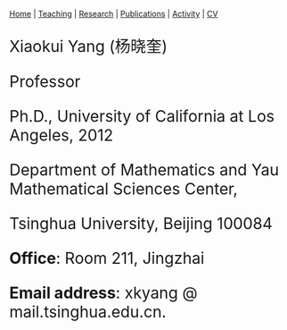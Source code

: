 
 [Home](https://ymsc-geometry.github.io/xkyang)  | [Teaching](https://ubw-q.github.io/teaching) |  [Research](https://ymsc-geometry.github.io/yangresearch)  |  [Publications](https://ubw-q.github.io/publications)  |  [Activity](https://ubw-q.github.io/activity)  |  [CV](https://ubw-q.github.io/cv)  



<span style="font-color:blue;font-size:28px;"> 

Xiaokui Yang  (杨晓奎) 

 Professor

Ph.D.,  University of California at Los Angeles,  2012

Department of Mathematics and Yau Mathematical Sciences Center,

Tsinghua  University, Beijing 100084

**Office**: Room 211, Jingzhai

**Email address**:  xkyang   @    mail.tsinghua.edu.cn.
</span>
